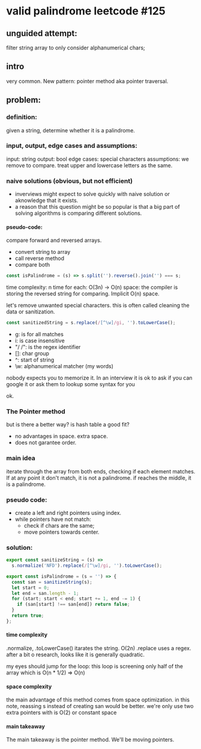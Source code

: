 # valid palindrome leetcode #125

## unguided attempt:

filter string array to only consider alphanumerical chars;

## intro

very common. New pattern: pointer method aka pointer traversal.

## problem:

### definition:

given a string, determine whether it is a palindrome.

### input, output, edge cases and assumptions:

input: string
output: bool
edge cases: special characters
assumptions: we remove to compare. treat upper and lowercase letters as the same.

### naive solutions (obvious, but not efficient)

- inverviews might expect to solve quickly with naive solution or aknowledge that it exists.
- a reason that this question might be so popular is that a big part of solving algorithms is comparing different solutions.

#### pseudo-code:

compare forward and reversed arrays.

- convert string to array
- call reverse method
- compare both

```js
const isPalindrome = (s) => s.split('').reverse().join('') === s;
```

time complexity: n time for each: O(3n) -> O(n)
space: the compiler is storing the reversed string for comparing. Implicit O(n) space.

let's remove unwanted special characters. this is often called cleaning the data or sanitization.

```js
const sanitizedString = s.replace(/[^\w]/gi, '').toLowerCase();
```

- g: is for all matches
- i: is case insensitive
- "/ /": is the regex identifier
- []: char group
- ^: start of string
- \w: alphanumerical matcher
  (my words)

nobody expects you to memorize it. In an interview it is ok to ask if you can google it or ask them to lookup some syntax for you

ok.

### The Pointer method

but is there a better way?
is hash table a good fit?

- no advantages in space. extra space.
- does not garantee order.

### main idea

iterate through the array from both ends, checking if each element matches. If at any point it don't match, it is not a palindrome. if reaches the middle, it is a palindrome.

### pseudo code:

- create a left and right pointers using index.
- while pointers have not match:
  - check if chars are the same;
  - move pointers towards center.

### solution:

```js
export const sanitizeString = (s) =>
  s.normalize('NFD').replace(/[^\w]/gi, '').toLowerCase();

export const isPalindrome = (s = '') => {
  const san = sanitizeString(s);
  let start = 0;
  let end = san.length - 1;
  for (start; start < end; start += 1, end -= 1) {
    if (san[start] !== san[end]) return false;
  }
  return true;
};
```
#### time complexity
.normalize, .toLowerCase() itarates the string. O(2n)
.replace uses a regex. after a bit o research, looks like it is generally quadratic.

my eyes should jump for the loop:
this loop is screening only half of the array which is O(n * 1/2) => O(n)

#### space complexity
the main advantage of this method comes from space optimization.
in this note, reassing s instead of creating san would be better.
we're only use two extra pointers with is O(2) or constant space

#### main takeaway
The main takeaway is the pointer method. We'll be moving pointers.